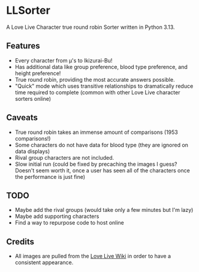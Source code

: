# LLSorter
A Love Live Character true round robin Sorter written in Python 3.13.

## Features
- Every character from μ's to Ikizurai-Bu!
- Has additional data like group preference, blood type preference, and height preference!
- True round robin, providing the most accurate answers possible.
- "Quick" mode which uses transitive relationships to dramatically reduce time required to complete (common with other Love Live character sorters online)

## Caveats
- True round robin takes an immense amount of comparisons (1953 comparisons!)
- Some characters do not have data for blood type (they are ignored on data displays)
- Rival group characters are not included.
- Slow initial run (could be fixed by precaching the images I guess? Doesn't seem worth it, once a user has seen all of the characters once the performance is just fine)

## TODO
- Maybe add the rival groups (would take only a few minutes but I'm lazy)
- Maybe add supporting characters
- Find a way to repurpose code to host online

## Credits
- All images are pulled from the [Love Live Wiki](https://love-live.fandom.com/wiki/Main_Page) in order to have a consistent appearance.

